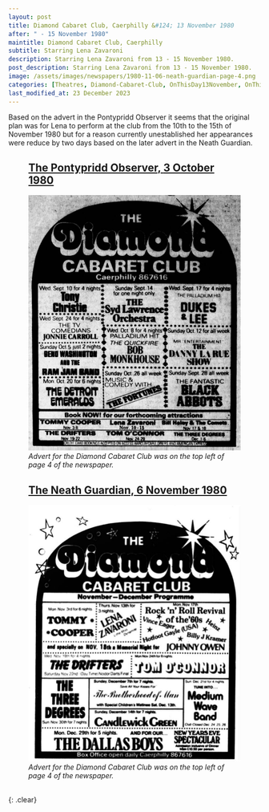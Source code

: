 ```yaml
---
layout: post
title: Diamond Cabaret Club, Caerphilly &#124; 13 November 1980
after: " - 15 November 1980"
maintitle: Diamond Cabaret Club, Caerphilly
subtitle: Starring Lena Zavaroni
description: Starring Lena Zavaroni from 13 - 15 November 1980.
post_description: Starring Lena Zavaroni from 13 - 15 November 1980.
image: /assets/images/newspapers/1980-11-06-neath-guardian-page-4.png
categories: [Theatres, Diamond-Cabaret-Club, OnThisDay13November, OnThisDay15November]
last_modified_at: 23 December 2023
---
```


Based on the advert in the Pontypridd Observer it seems that the original plan was for Lena to perform at the club from the 10th to the 15th of November 1980 but for a reason currently unestablished her appearances were reduce by two days based on the later advert in the Neath Guardian.

<figure class="fig1">
<figcaption>
<h2 id="pontypridd-observer"><a href="#pontypridd-observer"><span class="br">The Pontypridd Observer,</span><span class="br">3 October 1980</span></a></h2>
</figcaption>
<a href="/assets/images/newspapers/1980-10-03-pontypridd-observer-page-4-clipping.png"><img src="/assets/images/newspapers/1980-10-03-pontypridd-observer-page-4-clipping.png" class="full-width zoom-in"></a>
<figcaption>
<cite>Advert for the Diamond Cabaret Club was on the top left of page 4 of the newspaper.</cite>
</figcaption>
</figure>

<figure class="fig2">
<figcaption>
<h2 id="neath-guardian"><a href="#neath-guardian"><span class="br">The Neath Guardian,</span><span class="br">6 November 1980</span></a></h2>
</figcaption>
<a href="/assets/images/newspapers/1980-11-06-neath-guardian-page-4.png"><img src="/assets/images/newspapers/1980-11-06-neath-guardian-page-4.png" class="full-width zoom-in"></a>
<figcaption>
<cite>Advert for the Diamond Cabaret Club was on the top left of page 4 of the newspaper.</cite>
</figcaption>
</figure>

<br />{: .clear}

<style>
.br:after {
    content: ' ';
    display: block;
}

@media screen and (orientation:portrait) {
.hide {display:none;}
.br:after {
    content: ' ';
    display: unset;
}
}
</style>

